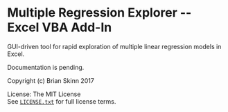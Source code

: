 # Multiple Regression Explorer -- Excel VBA Add-In

GUI-driven tool for rapid exploration of multiple linear regression models in Excel.

Documentation is pending.

Copyright (c) Brian Skinn 2017

License: The MIT License  
See [`LICENSE.txt`](https://github.com/bskinn/excel-mregress/blob/master/LICENSE.txt) for full license terms.
